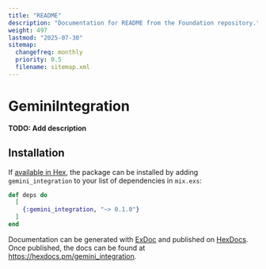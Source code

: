 ```yaml
---
title: "README"
description: "Documentation for README from the Foundation repository."
weight: 497
lastmod: "2025-07-30"
sitemap:
  changefreq: monthly
  priority: 0.5
  filename: sitemap.xml
---
```


# GeminiIntegration

**TODO: Add description**

## Installation

If [available in Hex](https://hex.pm/docs/publish), the package can be installed
by adding `gemini_integration` to your list of dependencies in `mix.exs`:

```elixir
def deps do
  [
    {:gemini_integration, "~> 0.1.0"}
  ]
end
```

Documentation can be generated with [ExDoc](https://github.com/elixir-lang/ex_doc)
and published on [HexDocs](https://hexdocs.pm). Once published, the docs can
be found at <https://hexdocs.pm/gemini_integration>.

